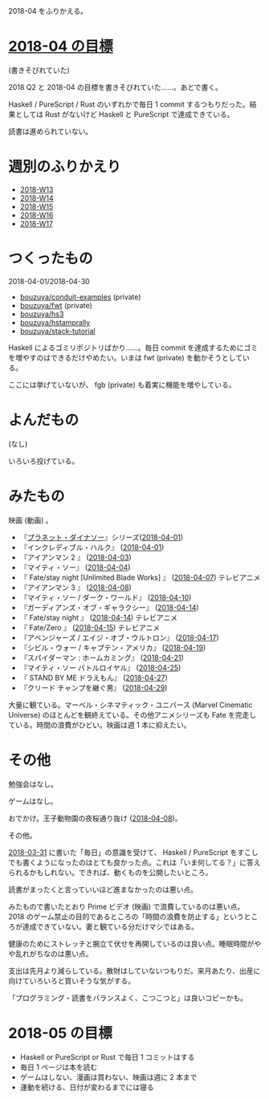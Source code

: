 2018-04 をふりかえる。

# [2018-04 の目標][2018-03-31]

(書きそびれていた)

2018 Q2 と 2018-04 の目標を書きそびれていた……。あとで書く。

Haskell / PureScript / Rust のいずれかで毎日 1 commit するつもりだった。結果としては Rust がないけど Haskell と PureScript で達成できている。

読書は進められていない。

# 週別のふりかえり

- [2018-W13][2018-04-01]
- [2018-W14][2018-04-08]
- [2018-W15][2018-04-15]
- [2018-W16][2018-04-22]
- [2018-W17][2018-04-29]

# つくったもの

2018-04-01/2018-04-30

- [bouzuya/conduit-examples][] (private)
- [bouzuya/fwt][] (private)
- [bouzuya/hs3][]
- [bouzuya/hstamprally][]
- [bouzuya/stack-tutorial][]

Haskell によるゴミリポジトリばかり……。毎日 commit を達成するためにゴミを増やすのはできるだけやめたい。いまは fwt (private) を動かそうとしている。

ここには挙げていないが、 fgb (private) も着実に機能を増やしている。

# よんだもの

(なし)

いろいろ投げている。

# みたもの

映画 (動画) 。

- 『[プラネット・ダイナソー](https://www.amazon.co.jp/dp/B06XTY6SDJ/)』シリーズ([2018-04-01][])
- 『インクレディブル・ハルク』 ([2018-04-01][])
- 『アイアンマン 2 』 ([2018-04-03][])
- 『マイティ・ソー』 ([2018-04-04][])
- 『 Fate/stay night [Unlimited Blade Works] 』 ([2018-04-07][]) テレビアニメ
- 『アイアンマン 3 』 ([2018-04-08][])
- 『マイティ・ソー / ダーク・ワールド』 ([2018-04-10][])
- 『ガーディアンズ・オブ・ギャラクシー』 ([2018-04-14][])
- 『 Fate/stay night 』 ([2018-04-14][]) テレビアニメ
- 『 Fate/Zero 』 ([2018-04-15][]) テレビアニメ
- 『アベンジャーズ / エイジ・オブ・ウルトロン』 ([2018-04-17][])
- 『シビル・ウォー / キャプテン・アメリカ』 ([2018-04-19][])
- 『スパイダーマン : ホームカミング』 ([2018-04-21][])
- 『マイティ・ソー バトルロイヤル』 ([2018-04-25][])
- 『 STAND BY ME ドラえもん』 ([2018-04-27][])
- 『クリード チャンプを継ぐ男』 ([2018-04-29][])

大量に観ている。マーベル・シネマティック・ユニバース (Marvel Cinematic Universe) のほとんどを観終えている。その他アニメシリーズも Fate を完走している。時間の浪費がひどい。映画は週 1 本に抑えたい。

# その他

勉強会はなし。

ゲームはなし。

おでかけ。王子動物園の夜桜通り抜け ([2018-04-08][])。

その他。

[2018-03-31][] に書いた「毎日」の意識を受けて、 Haskell / PureScript をすこしでも書くようになったのはとても良かった点。これは「いま何してる？」に答えられるかもしれない。できれば、動くものを公開したいところ。

読書がまったくと言っていいほど進まなかったのは悪い点。

みたもので書いたとおり Prime ビデオ (映画) で浪費しているのは悪い点。 2018 のゲーム禁止の目的であるところの「時間の浪費を防止する」というところが達成できていない。妻と観ている分だけマシではある。

健康のためにストレッチと腕立て伏せを再開しているのは良い点。睡眠時間がやや乱れがちなのは悪い点。

支出は先月より減らしている。散財はしていないつもりだ。来月あたり、出産に向けていろいろと買いそうな気がする。

「プログラミング・読書をバランスよく、こつこつと」は良いコピーかも。

# 2018-05 の目標

- Haskell or PureScript or Rust で毎日 1 コミットはする
- 毎日 1 ページは本を読む
- ゲームはしない、漫画は買わない、映画は週に 2 本まで
- 運動を続ける、日付が変わるまでには寝る

[2018-03-31]: https://blog.bouzuya.net/2018/03/31/
[2018-04-01]: https://blog.bouzuya.net/2018/04/01/
[2018-04-03]: https://blog.bouzuya.net/2018/04/03/
[2018-04-04]: https://blog.bouzuya.net/2018/04/04/
[2018-04-07]: https://blog.bouzuya.net/2018/04/07/
[2018-04-08]: https://blog.bouzuya.net/2018/04/08/
[2018-04-10]: https://blog.bouzuya.net/2018/04/10/
[2018-04-14]: https://blog.bouzuya.net/2018/04/14/
[2018-04-15]: https://blog.bouzuya.net/2018/04/15/
[2018-04-17]: https://blog.bouzuya.net/2018/04/17/
[2018-04-19]: https://blog.bouzuya.net/2018/04/19/
[2018-04-21]: https://blog.bouzuya.net/2018/04/21/
[2018-04-22]: https://blog.bouzuya.net/2018/04/22/
[2018-04-25]: https://blog.bouzuya.net/2018/04/25/
[2018-04-27]: https://blog.bouzuya.net/2018/04/27/
[2018-04-29]: https://blog.bouzuya.net/2018/04/29/
[bouzuya/conduit-examples]: https://github.com/bouzuya/conduit-examples
[bouzuya/fwt]: https://github.com/bouzuya/fwt
[bouzuya/hs3]: https://github.com/bouzuya/hs3
[bouzuya/hstamprally]: https://github.com/bouzuya/hstamprally
[bouzuya/stack-tutorial]: https://github.com/bouzuya/stack-tutorial
